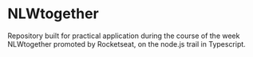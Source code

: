 # NLWtogether
 Repository built for practical application during the course of the week NLWtogether promoted by Rocketseat, on the node.js trail in Typescript.
